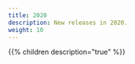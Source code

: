 ```yaml
---
title: 2020
description: New releases in 2020.
weight: 10
---
```


{{% children description="true" %}}